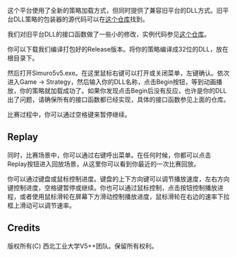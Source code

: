 这个平台使用了全新的策略加载方式，但同时提供了兼容旧平台的DLL方式。旧平台DLL策略的包装器的源代码可以在[这个仓库](https://github.com/npuv5pp/StrategyServer)找到。

我们对旧平台DLL的接口函数做了一些小的修改，实例代码参见[这个仓库](https://github.com/npuv5pp/demo_strategydll)。

你可以下载我们编译打包好的Release版本。将你的策略编译成32位的DLL，放在根目录下。

然后打开Simuro5v5.exe。在这里鼠标右键可以打开或关闭菜单，左键确认。依次进入Game -> Strategy，然后输入你的DLL名称，点击Begin按钮，等到动画播放，你的策略就加载成功了。如果你发现点击Begin后没有反应，也许是你的DLL出了问题，请确保所有的接口函数都已经实现，具体的接口函数参见上面的仓库。

比赛过程中，你可以通过空格键来暂停继续。

## Replay

同时，比赛场景中，你可以通过右键呼出菜单。在任何时候，你都可以点击Replay按钮进入回放场景，从这里你可以看到你最近的一次比赛回放。

你可以通过键盘或鼠标控制进度。键盘的上下方向键可以调节播放速度，左右方向键控制进度，空格键暂停或继续。你也可以通过鼠标控制，点击按钮控制播放进程，或者使用鼠标滑轮在屏幕下方滑动控制播放进度，鼠标滑轮在右边的速率下拉框上滑动可以调节速率。

## Credits
版权所有(C) 西北工业大学V5++团队。保留所有权利。
